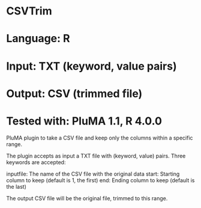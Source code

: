 # CSVTrim
# Language: R
# Input: TXT (keyword, value pairs)
# Output: CSV (trimmed file)
# Tested with: PluMA 1.1, R 4.0.0

PluMA plugin to take a CSV file and keep only the columns within a specific range.

The plugin accepts as input a TXT file with (keyword, value) pairs.  Three keywords are accepted:

inputfile: The name of the CSV file with the original data
start: Starting column to keep (default is 1, the first)
end: Ending column to keep (default is the last)

The output CSV file will be the original file, trimmed to this range.
